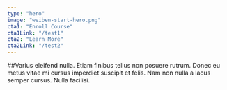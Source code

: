 ```yaml
---
type: "hero"
image: "weiben-start-hero.png"
cta1: "Enroll Course"
cta1Link: "/test1"
cta2: "Learn More"
cta2Link: "/test2"
---
```

##Varius eleifend nulla. Etiam finibus tellus non posuere rutrum.
Donec eu metus vitae mi cursus imperdiet suscipit et felis. Nam non nulla a lacus semper cursus. Nulla facilisi. 